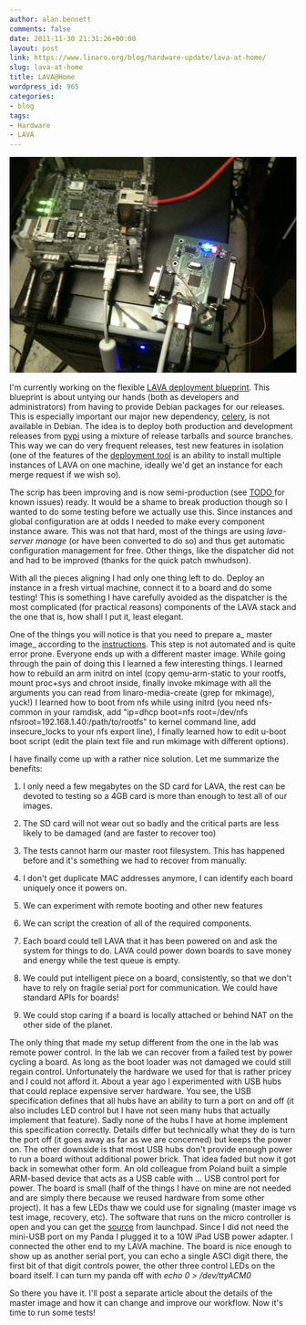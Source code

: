 ```yaml
---
author: alan.bennett
comments: false
date: 2011-11-30 21:31:26+00:00
layout: post
link: https://www.linaro.org/blog/hardware-update/lava-at-home/
slug: lava-at-home
title: LAVA@Home
wordpress_id: 965
categories:
- blog
tags:
- Hardware
- LAVA
---
```


[![](/assets/blog/IMG_3464.jpg)](/assets/blog/IMG_3464.jpg)

[](http://www.linaro.org/p-content/uploads/2011/11/IMG_3464.jpg)I'm currently working on the flexible [LAVA deployment blueprint](https://blueprints.launchpad.net/lava-lab/+spec/flexible-lava-deployment-11.12). This blueprint is about untying our hands (both as developers and administrators) from having to provide Debian packages for our releases. This is especially important our major new dependency, [celery](http://celeryproject.org/), is not available in Debian. The idea is to deploy both production and development releases from [pypi](http://pypi.python.org/) using a mixture of release tarballs and source branches. This way we can do very frequent releases, test new features in isolation (one of the features of the [deployment tool](http://bazaar.launchpad.net/~linaro-validation/lava-deployment-tool/trunk/view/head:/README) is an ability to install multiple instances of LAVA on one machine, ideally we'd get an instance for each merge request if we wish so).

The scrip has been improving and is now semi-production (see [TODO ](http://bazaar.launchpad.net/~linaro-validation/lava-deployment-tool/trunk/view/head:/TODO)for known issues) ready. It would be a shame to break production though so I wanted to do some testing before we actually use this. Since instances and global configuration are at odds I needed to make every component instance aware. This was not that hard, most of the things are using _lava-server manage_ (or have been converted to do so) and thus get automatic configuration management for free. Other things, like the dispatcher did not and had to be improved (thanks for the quick patch mwhudson).

With all the pieces aligning I had only one thing left to do. Deploy an instance in a fresh virtual machine, connect it to a board and do some testing! This is something I have carefully avoided as the dispatcher is the most complicated (for practical reasons) components of the LAVA stack and the one that is, how shall I put it, least elegant.

One of the things you will notice is that you need to prepare a_ master image_ according to the [instructions](https://wiki.linaro.org/Platform/Validation/LAVA/Documentation#Creating_a_master_image). This step is not automated and is quite error prone. Everyone ends up with a different master image. While going through the pain of doing this I learned a few interesting things. I learned how to rebuild an arm initrd on intel (copy qemu-arm-static to your rootfs, mount proc+sys and chroot inside, finally invoke mkimage with all the arguments you can read from linaro-media-create (grep for mkimage), yuck!) I learned how to boot from nfs while using initrd (you need nfs-common in your ramdisk, add "ip=dhcp boot=nfs root=/dev/nfs nfsroot=192.168.1.40:/path/to/rootfs" to kernel command line, add insecure_locks to your nfs export line), I finally learned how to edit u-boot boot script (edit the plain text file and run mkimage with different options).

I have finally come up with a rather nice solution. Let me summarize the benefits:




  1. I only need a few megabytes on the SD card for LAVA, the rest can be devoted to testing so a 4GB card is more than enough to test all of our images.


  2. The SD card will not wear out so badly and the critical parts are less likely to be damaged (and are faster to recover too)


  3. The tests cannot harm our master root filesystem. This has happened before and it's something we had to recover from manually.


  4. I don't get duplicate MAC addresses anymore, I can identify each board uniquely once it powers on.


  5. We can experiment with remote booting and other new features


  6. We can script the creation of all of the required components.


  7. Each board could tell LAVA that it has been powered on and ask the system for things to do. LAVA could power down boards to save money and energy while the test queue is empty.


  8. We could put intelligent piece on a board, consistently, so that we don't have to rely on fragile serial port for communication. We could have standard APIs for boards!


  9. We could stop caring if a board is locally attached or behind NAT on the other side of the planet.


The only thing that made my setup different from the one in the lab was remote power control. In the lab we can recover from a failed test by power cycling a board. As long as the boot loader was not damaged we could still regain control. Unfortunately the hardware we used for that is rather pricey and I could not afford it. About a year ago I experimented with USB hubs that could replace expensive server hardware. You see, the USB specification defines that all hubs have an ability to turn a port on and off (it also includes LED control but I have not seen many hubs that actually implement that feature). Sadly none of the hubs I have at home implement this specification correctly. Details differ but technically what they do is turn the port off (it goes away as far as we are concerned) but keeps the power on. The other downside is that most USB hubs don't provide enough power to run a board without additional power brick. That idea faded but now it got back in somewhat other form. An old colleague from Poland built a simple ARM-based device that acts as a USB cable with ... USB control port for power. The board is small (half of the things I have on mine are not needed and are simply there because we reused hardware from some other project). It has a few LEDs thaw we could use for signaling (master image vs test image, recovery, etc). The software that runs on the micro controller is open and you can get the [source](https://launchpad.net/usbpowercontrol) from launchpad. Since I did not need the mini-USB port on my Panda I plugged it to a 10W iPad USB power adapter. I connected the other end to my LAVA machine. The board is nice enough to show up as another serial port, you can echo a single ASCI digit there, the first bit of that digit controls power, the other three control LEDs on the board itself. I can turn my panda off with _echo 0 > /dev/ttyACM0_

So there you have it. I'll post a separate article about the details of the master image and how it can change and improve our workflow. Now it's time to run some tests!
